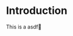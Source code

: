 # Introduction

This is a asdf  
<!--stackedit_data:
eyJoaXN0b3J5IjpbMjk5NzgwNTQ0LC0xNjIxNTQ0ODA0LC0xMj
UxMDk3NTQyXX0=
-->